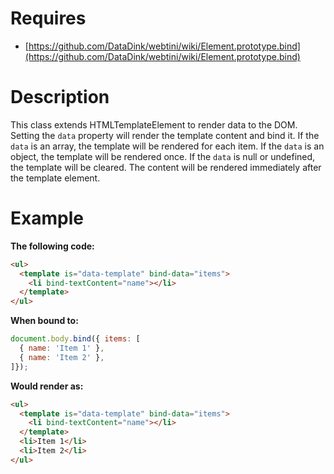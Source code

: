 # Requires

* [https://github.com/DataDink/webtini/wiki/Element.prototype.bind](https://github.com/DataDink/webtini/wiki/Element.prototype.bind)

# Description

  This class extends HTMLTemplateElement to render data to the DOM.
  Setting the `data` property will render the template content and bind it.
  If the `data` is an array, the template will be rendered for each item.
  If the `data` is an object, the template will be rendered once.
  If the `data` is null or undefined, the template will be cleared.
  The content will be rendered immediately after the template element.

# Example

  **The following code:**

  ```html
  <ul>
    <template is="data-template" bind-data="items">
      <li bind-textContent="name"></li>
    </template>
  </ul>
  ```

  **When bound to:**

  ```js
  document.body.bind({ items: [
    { name: 'Item 1' },
    { name: 'Item 2' },
  ]});
  ```

  **Would render as:**

  ```html
  <ul>
    <template is="data-template" bind-data="items">
      <li bind-textContent="name"></li>
    </template>
    <li>Item 1</li>
    <li>Item 2</li>
  </ul>

